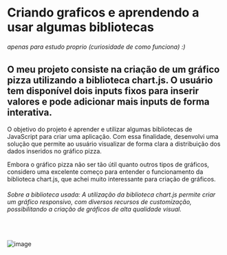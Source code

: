 # Criando graficos e aprendendo a usar algumas bibliotecas
###### apenas para estudo proprio (curiosidade de como funciona) :)

## O meu projeto consiste na criação de um gráfico pizza utilizando a biblioteca chart.js. O usuário tem disponível dois inputs fixos para inserir valores e pode adicionar mais inputs de forma interativa.

O objetivo do projeto é aprender e utilizar algumas bibliotecas de JavaScript para criar uma aplicação. Com essa finalidade, desenvolvi uma solução que permite ao usuário visualizar de forma clara a distribuição dos dados inseridos no gráfico pizza.

Embora o gráfico pizza não ser tão útil quanto outros tipos de gráficos, considero uma excelente começo para entender o funcionamento da biblioteca chart.js, que achei muito interessante para criação de gráficos.

###### Sobre a biblioteca usada: A utilização da biblioteca chart.js permite criar um gráfico responsivo, com diversos recursos de customização, possibilitando a criação de gráficos de alta qualidade visual.
<br/>

![image](https://user-images.githubusercontent.com/85120918/222582930-71739e62-6fdd-4a9d-a7f5-5ddc078f7585.png)
